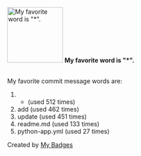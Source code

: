 <img src="https://github.com/my-badges/my-badges/blob/master/src/all-badges/favorite-word/favorite-word.png?raw=true" alt="My favorite word is &quot;*&quot;." title="My favorite word is &quot;*&quot;." width="128">
<strong>My favorite word is &quot;*&quot;.</strong>
<br><br>

My favorite commit message words are:

1. * (used 512 times)
2. add (used 462 times)
3. update (used 451 times)
4. readme.md (used 133 times)
5. python-app.yml (used 27 times)


Created by <a href="https://github.com/my-badges/my-badges">My Badges</a>